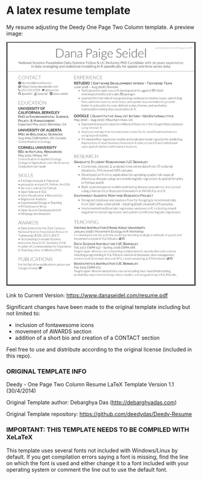 # A latex resume template

My resume adjusting the Deedy One Page Two Column template. A preview image:

![](sample.png)

Link to Current Version: https://www.danaseidel.com/resume.pdf

Significant changes have been made to the original template
including but not limited to:

- inclusion of fontawesome icons
- movement of AWARDS section
- addition of a short bio and creation of a CONTACT section

Feel free to use and distribute according to the original license (included in this repo).


### ORIGINAL TEMPLATE INFO
Deedy - One Page Two Column Resume
LaTeX Template
Version 1.1 (30/4/2014)

Original Template author: Debarghya Das (http://debarghyadas.com)

Original Template repository: https://github.com/deedydas/Deedy-Resume

### IMPORTANT: THIS TEMPLATE NEEDS TO BE COMPILED WITH XeLaTeX

This template uses several fonts not included with Windows/Linux by
default. If you get compilation errors saying a font is missing, find the line
on which the font is used and either change it to a font included with your
operating system or comment the line out to use the default font.
